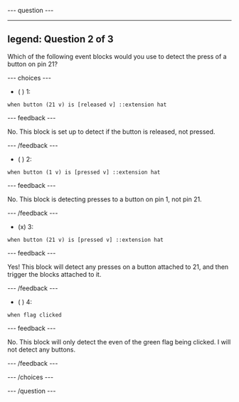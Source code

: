 --- question ---

---
legend: Question 2 of 3
---

Which of the following event blocks would you use to detect the press of a button on pin 21?

--- choices ---

- ( ) 1:

```blocks3
when button (21 v) is [released v] ::extension hat
```
--- feedback ---

No. This block is set up to detect if the button is released, not pressed.

--- /feedback ---

- ( ) 2: 
```blocks3
when button (1 v) is [pressed v] ::extension hat
```

--- feedback ---

No. This block is detecting presses to a button on pin 1, not pin 21.

--- /feedback ---

- (x) 3: 
```blocks3
when button (21 v) is [pressed v] ::extension hat
```

--- feedback ---

Yes! This block will detect any presses on a button attached to 21, and then trigger the blocks attached to it.

--- /feedback ---

- ( ) 4: 
```blocks3
when flag clicked
```

--- feedback ---

No. This block will only detect the even of the green flag being clicked. I will not detect any buttons.

--- /feedback ---

--- /choices ---

--- /question ---